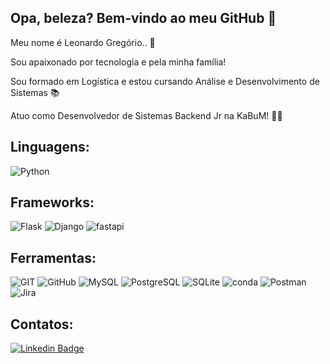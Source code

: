    ## Opa, beleza? Bem-vindo ao meu GitHub :rocket:

Meu nome é Leonardo Gregório.. 👋

Sou apaixonado por tecnologia e pela minha família!  

Sou formado em Logística e estou cursando Análise e Desenvolvimento de Sistemas 📚

Atuo como Desenvolvedor de Sistemas Backend Jr na KaBuM! 👨‍💻



## Linguagens:

![Python](https://img.shields.io/badge/Python-FFD43B?style=for-the-badge&logo=python&logoColor=darkgreen)

## Frameworks:

![Flask](https://img.shields.io/badge/Flask-000000?style=for-the-badge&logo=flask&logoColor=white)
![Django](https://img.shields.io/badge/Django-092E20?style=for-the-badge&logo=django&logoColor=green)
![fastapi](https://img.shields.io/badge/fastapi-109989?style=for-the-badge&logo=FASTAPI&logoColor=white)

## Ferramentas:


![GIT](https://img.shields.io/badge/GIT-E44C30?style=for-the-badge&logo=git&logoColor=white)
![GitHub](https://img.shields.io/badge/GitHub-100000?style=for-the-badge&logo=github&logoColor=white)
![MySQL](https://img.shields.io/badge/MySQL-005C84?style=for-the-badge&logo=mysql&logoColor=white)
![PostgreSQL](https://img.shields.io/badge/PostgreSQL-316192?style=for-the-badge&logo=postgresql&logoColor=white)
![SQLite](https://img.shields.io/badge/SQLite-07405E?style=for-the-badge&logo=sqlite&logoColor=white)
![conda](https://img.shields.io/badge/conda-342B029.svg?&style=for-the-badge&logo=anaconda&logoColor=white)
![Postman](https://img.shields.io/badge/Postman-FF6C37?style=for-the-badge&logo=Postman&logoColor=white)
![Jira](https://img.shields.io/badge/Jira-0052CC?style=for-the-badge&logo=Jira&logoColor=white)


## Contatos:

[![Linkedin Badge](https://img.shields.io/badge/-LinkedIn-blue?style=flat-square&logo=Linkedin&logoColor=white&link=https://www.linkedin.com/in/leonardo-greg%C3%B3rio-6b8568165/)](https://www.linkedin.com/in/leonardo-greg%C3%B3rio-6b8568165/)
